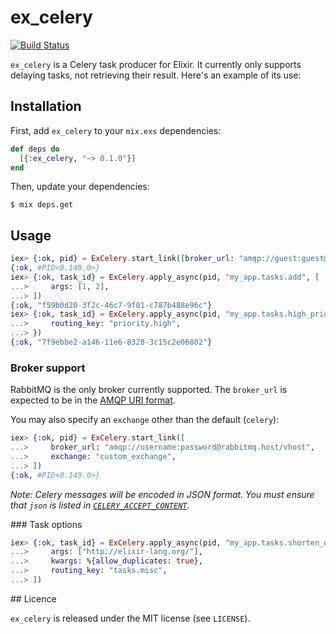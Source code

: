 # ex_celery

[![Build Status](https://travis-ci.org/robgolding/ex_celery.svg?branch=master)](https://travis-ci.org/robgolding/ex_celery)


`ex_celery` is a Celery task producer for Elixir. It currently only supports
delaying tasks, not retrieving their result. Here's an example of its use:

## Installation

First, add `ex_celery` to your `mix.exs` dependencies:

```elixir
def deps do
  [{:ex_celery, "~> 0.1.0"}]
end
```

Then, update your dependencies:

```
$ mix deps.get
```

## Usage

```elixir
iex> {:ok, pid} = ExCelery.start_link([broker_url: "amqp://guest:guest@localhost"])
{:ok, #PID<0.149.0>}
iex> {:ok, task_id} = ExCelery.apply_async(pid, "my_app.tasks.add", [
...>     args: [1, 2],
...> ])
{:ok, "f59b0d20-3f2c-46c7-9f01-c787b488e96c"}
iex> {:ok, task_id} = ExCelery.apply_async(pid, "my_app.tasks.high_priority_task", [
...>     routing_key: "priority.high",
...> })
{:ok, "7f9ebbe2-a146-11e6-8328-3c15c2e06802"}
```

### Broker support

RabbitMQ is the only broker currently supported. The `broker_url` is expected
to be in the [AMQP URI format](https://www.rabbitmq.com/uri-spec.html).

You may also specify an `exchange` other than the default (`celery`):

```elixir
iex> {:ok, pid} = ExCelery.start_link([
...>     broker_url: "amqp://username:password@rabbitmq.host/vhost",
...>     exchange: "custom_exchange",
...> ])
{:ok, #PID<0.149.0>}
```

_Note: Celery messages will be encoded in JSON format. You must ensure that
`json` is listed in [`CELERY_ACCEPT_CONTENT`](http://docs.celeryproject.org/en/latest/configuration.html#celery-accept-content)._

### Task options

```elixir
iex> {:ok, task_id} = ExCelery.apply_async(pid, "my_app.tasks.shorten_url", [
...>     args: ["http://elixir-lang.org/"],
...>     kwargs: %{allow_duplicates: true},
...>     routing_key: "tasks.misc",
...> ])
```


## Licence

`ex_celery` is released under the MIT license (see `LICENSE`).

